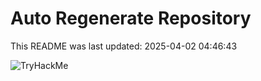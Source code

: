 # Auto Regenerate Repository

This README was last updated: 2025-04-02 04:46:43

 ![TryHackMe](https://tryhackme.com/badge/533634)